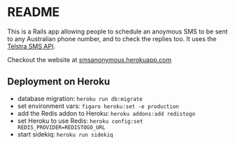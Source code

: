 # README

This is a Rails app allowing people to schedule an anoymous SMS to be sent to any Australian phone number, and to check the replies too. It uses the [Telstra SMS API](https://dev.telstra.com/sms-quick-start).

Checkout the website at [smsanonymous.herokuapp.com](https://smsanonymous.herokuapp.com)

## Deployment on Heroku
* database migration: `heroku run db:migrate`
* set environment vars: `figaro heroku:set -e production`
* add the Redis addon to Heroku: `heroku addons:add redistogo`
* set Heroku to use Redis: `heroku config:set REDIS_PROVIDER=REDISTOGO_URL`
* start sidekiq: `heroku run sidekiq`